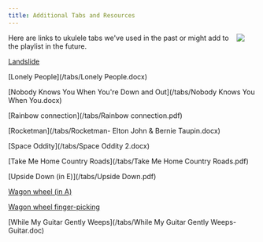 ```yaml
---
title: Additional Tabs and Resources
---
```


<img src=/img/uke.case.png/ style="max-width:25%;min-width:40px;float:right;" />

Here are links to ukulele tabs we've used in the past or might add to the playlist in the future.

[Landslide](/tabs/landslide.pdf)

[Lonely People](/tabs/Lonely People.docx)

[Nobody Knows You When You're Down and Out](/tabs/Nobody Knows You When You.docx)

[Rainbow connection](/tabs/Rainbow connection.pdf)

[Rocketman](/tabs/Rocketman- Elton John & Bernie Taupin.docx)

[Space Oddity](/tabs/Space Oddity 2.docx)

[Take Me Home Country Roads](/tabs/Take Me Home Country Roads.pdf)

[Upside Down (in E)](/tabs/Upside Down.pdf)

[Wagon wheel (in A)](/tabs/Wagon_wheel.pdf)

[Wagon wheel finger-picking](/tabs/Wagon_wheel_picking.pdf)

[While My Guitar Gently Weeps](/tabs/While My Guitar Gently Weeps- Guitar.doc)